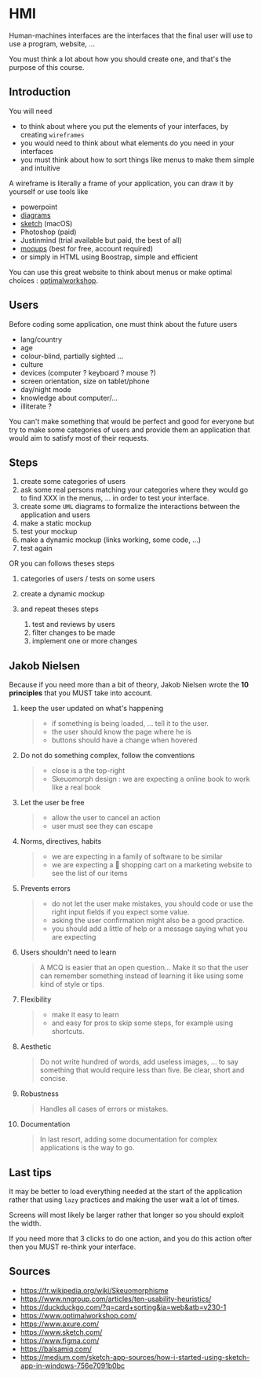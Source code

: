 # HMI

Human-machines interfaces are the interfaces
that the final user will use to use a program,
website, ...

You must think a lot about how you should create one,
and that's the purpose of this course.

<div class="sl"></div>

## Introduction

You will need

* to think about where you put the elements
of your interfaces, by creating ``wireframes``
* you would need to think about what elements
do you need in your interfaces
* you must think about how to sort things like
menus to make them simple and intuitive
  
A wireframe is literally a frame of your application,
you can draw it by yourself or use tools like

* powerpoint
* [diagrams](https://app.diagrams.net/)
* [sketch](https://www.sketch.com/) (macOS)
* Photoshop (paid)
* Justinmind (trial available but paid, the best of all)
* [moqups](https://moqups.com/) (best for free, account required)
* or simply in HTML using Boostrap, simple and efficient

You can use this great website to think about menus
or make optimal choices : [optimalworkshop](https://www.optimalworkshop.com/).

<div class="sr"></div>

## Users

Before coding some application, one must think about the
future users

* lang/country
* age
* colour-blind, partially sighted ...
* culture
* devices (computer ? keyboard ? mouse ?)
* screen orientation, size on tablet/phone
* day/night mode
* knowledge about computer/...
* illiterate ?

You can't make something that would be perfect and good for everyone
but try to make some categories of users and provide them
an application that would aim to satisfy most of their
requests.

<div class="sl"></div>

## Steps

1. create some categories of users
2. ask some real persons matching your categories
where they would go to find XXX in the menus, ...
in order to test your interface.
3. create some ``UML`` diagrams to formalize
the interactions between the application and users
4. make a static mockup
5. test your mockup
6. make a dynamic mockup (links working, some code, ...)
7. test again

OR you can follows theses steps

1. categories of users / tests on some users
2. create a dynamic mockup
3. and repeat theses steps

    1. test and reviews by users
    2. filter changes to be made 
    3. implement one or more changes

<div class="sr"></div>

## Jakob Nielsen

Because if you need more than a bit of theory,
Jakob Nielsen wrote the **10 principles** that
you MUST take into account.

1. keep the user updated on what's happening

   > * if something is being loaded, ... tell it to the user.
   > * the user should know the page where he is
   > * buttons should have a change when hovered

2. Do not do something complex, follow the conventions

   > * close is a the top-right
   > * Skeuomorph design : we are expecting a online book
   > to work like a real book

3. Let the user be free

   > * allow the user to cancel an action
   > * user must see they can escape

4. Norms, directives, habits

   > * we are expecting in a family of software
   > to be similar
   > * we are expecting a 🛒 shopping cart on a marketing
   > website to see the list of our items

5. Prevents errors

   > * do not let the user make mistakes, you should
   > code or use the right input fields if you expect
   > some value.
   > * asking the user confirmation might also
   > be a good practice.
   > * you should add a little of help or a message
   > saying what you are expecting

6. Users shouldn't need to learn

   > A MCQ is easier that an open question... Make it
   > so that the user can remember something instead
   > of learning it like using some kind of style
   > or tips.

7. Flexibility

   > * make it easy to learn
   > * and easy for pros to skip some steps, for example
   > using shortcuts.

8. Aesthetic

   > Do not write hundred of words, add useless images, ...
   > to say something that
   > would require less than five. Be clear, short and
   > concise.

9. Robustness

   > Handles all cases of errors or mistakes.

10. Documentation

    > In last resort, adding some documentation
    > for complex applications is the way to go.

<div class="sl"></div>

## Last tips

It may be better to load everything needed at the start
of the application rather that using `lazy` practices
and making the user wait a lot of times.

Screens will most likely be larger rather that longer
so you should exploit the width.

If you need more that 3 clicks to do one action, and
you do this action ofter then you MUST re-think your
interface.

<div class="sr"></div>

## Sources

* <https://fr.wikipedia.org/wiki/Skeuomorphisme>
* <https://www.nngroup.com/articles/ten-usability-heuristics/>
* <https://duckduckgo.com/?q=card+sorting&ia=web&atb=v230-1>
* <https://www.optimalworkshop.com/>
* <https://www.axure.com/>
* <https://www.sketch.com/>
* <https://www.figma.com/>
* <https://balsamiq.com/>
* <https://medium.com/sketch-app-sources/how-i-started-using-sketch-app-in-windows-756e7091b0bc>
